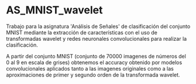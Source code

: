 # AS_MNIST_wavelet

Trabajo para la asignatura 'Análisis de Señales' de clasificación del conjunto MNIST mediante la extracción de características con el uso de transformadas wavelet y redes neuronales convolucionales para realizar la clasificación.

A partir del conjunto MNIST (conjunto de 70000 imagenes de números del 0 al 9 en escala de grises) obtenemos el accuracy obtenido por modelos convolucionales aplicados tanto a las imagenes originales como a las aproximaciones de primer y segundo orden de la transformada wavelet.
